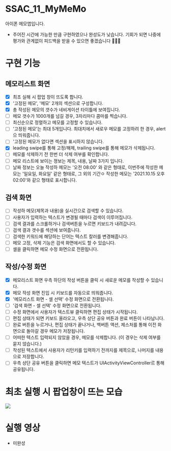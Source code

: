 # SSAC_11_MyMeMo
아이폰 메모앱입니다.
* 주어진 시간에 가능한 만큼 구현하였으나 완성도가 낮습니다. 기회가 되면 나중에 평가와 관계없이 피드백을 받을 수 있으면 좋겠습니다 🥲🙏🏻

# 구현 기능
## 메모리스트 화면
- [x] 최초 실해 시 팝업 창이 뜨도록 합니다.
- [x] '고정된 메모', '메모' 2개의 섹션으로 구성합니다.
- [x] 총 작성된 메모의 갯수가 네비게이션 타이틀에 보여집니다.
- [ ] 메모 갯수가 1000개를 넘길 경우, 3자리마다 콤마를 찍습니다.
- [ ] 최신순으로 정렬하고 메모를 고정할 수 있습니다.
- [ ] '고정된 메모'는 최대 5개입니다. 최대치에서 새로우 메모를 고정하려 한 경우, alert으 띄워줍니다.
- [ ] '고정된 메모가 없다면 섹션을 표시하지 않습니다.
- [x] leading swipe를 통해 고정/해제, trailing swipe를 통해 메모가 삭제됩니다.
- [ ] 메모를 삭제하기 전 한번 더 삭제 여부를 확인합니다.
- [ ] 메모 리스트에 보이는 졍보는 제목, 내용, 날짜 3가지 입니다.
- [ ] 날짜 정보는 오늘 작성하 메모는 '오전 08:00' 와 같은 형태로, 이번주에 작성한 메모는 '일요일, 화요일' 같은 형태로, 그 외의 기간ㅇ 작성한 메모는 '2021.10.15 오후02:00'와 같으 형태로 표시합니다.

## 검색 화면
- [ ] 작성하 메모(제목과 내용)을 실시간으로 검색할 수 있습니다.
- [ ] 사용자가 입력하는 텍스트가 변경될 때마다 검색이 이루어집니다.
- [ ] 검색 결과를 스크롤하거나 검색버튼을 누르면 키보드가 내려갑니다.
- [ ] 검색 결과 갯수를 섹션에 보여줍니다.
- [ ] 검색한 키워드에 해당하는 단어는 텍스트 칼러를 변경해줍니다.
- [ ] 메모 고정, 삭제 기능은 검색 화면에서도 할 수 있습니다.
- [ ] 셀을 클릭하면 메모 수정 화면으로 전환됩니다.

## 작성/수정 화면
- [x] 메모리스트 화면 우측 하단의 작성 버튼을 클릭 시 새로운 메모를 작성할 수 있습니다.
- [x] 메모 작성 화면 진입 시 키보드를 자동으로 띄워줍니다.
- [x] '메모리스트 화면 - 셀 선택' 수정 화면으로 전환됩니다.
- [ ] '검색 화면 - 셀 선택' 수정 화면으로 전환됩니다.
- [ ] 수정 화면에서 사용자가 텍스트뷰 클릭하면 편집 상태가 시작됩니다.
- [ ] 편집 상태가 되면 키보드 올라오고, 우측 상단 공유 버튼과 완료 버튼이 나타납니다.
- [ ] 완료 버튼을 누르거나, 편집 상태가 끝나거나, 백버튼 액션, 제스처를 통해 이전 화면으로 돌아갈 경우 메모가 저장됩니다.
- [ ] 어떠한 텍스트 입력되지 않았을 경우, 메모를 삭제합니다. (이 경우는 삭제 여부를 묻지 않습니다.)
- [ ] 작성된 텍스트에서 사용자가 리턴키를 입력하기 전까지를 제목으로, 나머지를 내용으로 저장합니다.
- [ ] 우측 상단 공유 버튼을 클릭하면 메모 텍스트가 UIActivityViewController르 통해 공유됩니다.

# 최초 실행 시 팝업창이 뜨는 모습
<img src="https://user-images.githubusercontent.com/59866819/141436620-0ebf6731-2376-4528-9d1d-beed34ce0eef.mp4" />

# 실행 영상
* 미완성


